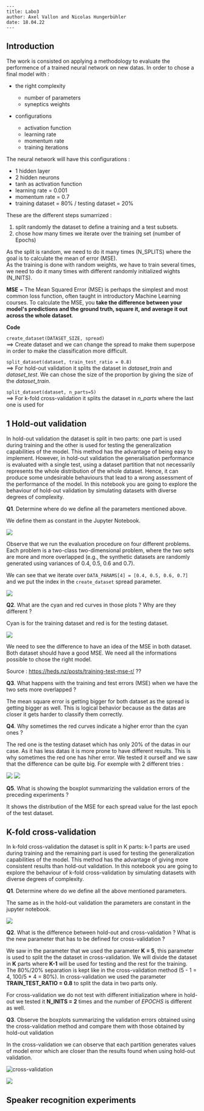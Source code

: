 ```
---
title: Labo3
author: Axel Vallon and Nicolas Hungerbühler
date: 18.04.22
---
```

## Introduction 

The work is consisted on applying a methodology to evaluate the performence of a trained neural network on new datas.  In order to chose a final model with :

- the right complexity
	- number of parameters
	- syneptics weights

- configurations 
	- activation function
	- learning rate 
	- momentum rate 
	- training iterations

The neural network will have this configurations :

- 1 hidden layer
- 2 hidden neurons
- tanh as activation function
- learning rate = 0.001
- momentum rate = 0.7
- training dataset = 80% / testing dataset = 20%

These are the different steps sumarrized :

1. split randomly the dataset to define a training and a test subsets.
2. chose how many times we iterate over the training set (number of Epochs)

As the split is random, we need to do it many times (N_SPLITS) where the goal is to calculate the mean of error (MSE).</br>
As the training is done with random weights, we have to train several times, we need to do it many times with different randomly initialized wights (N_INITS).

**MSE** = The Mean Squared Error (MSE)  is perhaps the simplest and most common loss function, often taught in  introductory Machine Learning courses. To calculate the MSE, you **take the difference between your model's predictions and the ground truth,  square it, and average it out across the whole dataset**.

**Code**

```create_dataset(DATASET_SIZE, spread)```</br>
==> Create dataset and we can change the spread to make them superpose in order to make the classification more difficult. 

```split_dataset(dataset, train_test_ratio = 0.8)```</br>
==> For hold-out validation it splits the dataset in *dataset_train* and *dataset_test*. We can chose the size of the proportion by giving the size of the *dataset_train*.

```split_dataset(dataset, n_parts=5)```</br>
==> For k-fold cross-validation it splits the dataset in *n_parts* where the last one is used for 

## 1 Hold-out validation

In hold-out validation the dataset is split in two parts: one part is  used during training and the other is used for testing the  generalization capabilities of the model. This method has the advantage  of being easy to implement. However, in hold-out validation the  generalisation performance is evaluated with a single test, using a  dataset partition that not necessarily represents the whole distribution of the whole dataset. Hence, it can produce some undesirable behaviours that lead to a wrong assessment of the performance of the model. In  this notebook you are going to explore the behaviour of hold-out  validation by simulating datasets with diverse degrees of complexity.

**Q1**. Determine where do we define all the parameters mentioned above.

We define them as constant in the Jupyter Notebook. 

![](./img/parameters.png)

Observe that we run the evaluation procedure on four different  problems. Each problem is a two-class two-dimensional problem, where the two sets are more and more overlapped (e.g., the synthetic datasets are randomly generated using variances of 0.4, 0.5, 0.6 and 0.7).

We can see that we iterate over ```DATA_PARAMS[4] = [0.4, 0.5, 0.6, 0.7]``` and we put the index in the ```create_dataset``` spread parameter. 

![](./img/create_dataset.png)

**Q2**. What are the cyan and red curves in those plots ? Why are they different ?

Cyan is for the training dataset and red is for the testing dataset. 

![](./img/cian_red.png)

We need to see the difference to have an idea of the MSE in both dataset. Both dataset should have a good MSE. We need all the informations possible to chose the right model. 

Source : https://heds.nz/posts/training-test-mse-r/ ??

**Q3**. What happens with the training and test errors (MSE) when we have the two sets more overlapped ?

The mean square error is getting bigger for both dataset as the spread is getting bigger as well. This is logical behavior because as the datas are closer it gets harder to classify them correctly.

**Q4**. Why sometimes the red curves indicate a higher error than the cyan ones ?

The red one is the testing dataset which has only 20% of the datas in our case. As it has less datas it is more prone to have different results. This is why sometimes the red one has hiher error. We tested it ourself and we saw that the difference can be quite big. For exemple with 2 different tries :

![](./img/error1.png) ![](./img/error2.png)

**Q5**. What is showing the boxplot summarizing the validation errors of the preceding experiments ?

It shows the distribution of the MSE for each spread value for the last epoch of the test dataset. 

## K-fold cross-validation

In k-fold cross-validation the dataset is split in K parts: k-1 parts are used during training and the remaining part is used for testing the generalization capabilities of the model. This method has the advantage of giving more consistent results than hold-out validation. In this notebook you are going to explore the behaviour of k-fold cross-validation by simulating datasets with diverse degrees of complexity.

**Q1**. Determine where do we define all the above mentioned parameters.

The same as in the hold-out validation the parameters are constant in the jupyter notebook. 

![](./img/configuration2.png)

**Q2**. What is the difference between hold-out and cross-validation ? What is the new parameter that has to be defined for  cross-validation ?

We saw in the parameter that we used the parameter **K = 5**, this parameter is used to split the the dataset in cross-validation. We will divide the dataset in **K** parts where **K-1** will be used for testing and the rest for the training. The 80%/20% separation is kept like in the cross-validation method (5 - 1 = 4, 100/5 * 4 = 80%). In cross-validation we used the parameter **TRAIN_TEST_RATIO = 0.8** to split the data in two parts only.

For cross-validation we do not test with different initialization where in hold-out we tested it **N_INITS = 2** times and the number of *EPOCHS* is different as well. 

**Q3**. Observe the boxplots summarizing the validation errors obtained using the cross-validation method and compare them with  those obtained by hold-out validation

In the cross-validation we can observe that each partition generates values of model error which are closer than the results found when using hold-out validation.

![cross-validation](./img/box2.png)

![](./img/box1.png)

## Speaker recognition experiments





